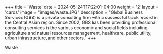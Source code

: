 +++
title = 'Waste'
date = 2024-05-24T17:22:01-04:00
weight = '2'
layout = 'cards'
image = "images/waste.JPG"
description = "Global Business Services (GBS) is a private consulting firm with a successful track record in the Central Asian region. Since 2002, GBS has been providing professional consulting services in the various economic and social fields including agriculture and natural resources management, healthcare, public utility, urban infrastructure, and other sectors."
+++

Waste